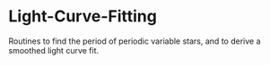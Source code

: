# Light-Curve-Fitting

Routines to find the period of periodic variable stars, and to derive a smoothed light curve fit. 
